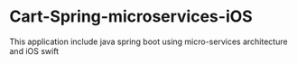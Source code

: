 # Cart-Spring-microservices-iOS
This application include java spring boot using micro-services architecture and iOS swift

